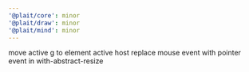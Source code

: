 ```yaml
---
'@plait/core': minor
'@plait/draw': minor
'@plait/mind': minor
---
```


move active g to element active host
replace mouse event with pointer event in with-abstract-resize
